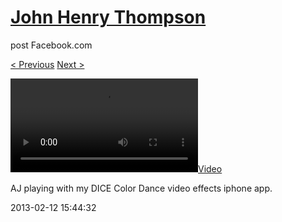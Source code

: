 # [John Henry Thompson](../README.md)
post Facebook.com

[< Previous](2013-02-17-1.md) [Next >](2013-01-27-1.md)

[![](../media/2013-02-12/IMG_1542-AJ-playing-with-my-DICE-Color-Dance-video-effects-iphon.mp4)](../README.md)

AJ playing with my DICE Color Dance video effects iphone app.

2013-02-12 15:44:32